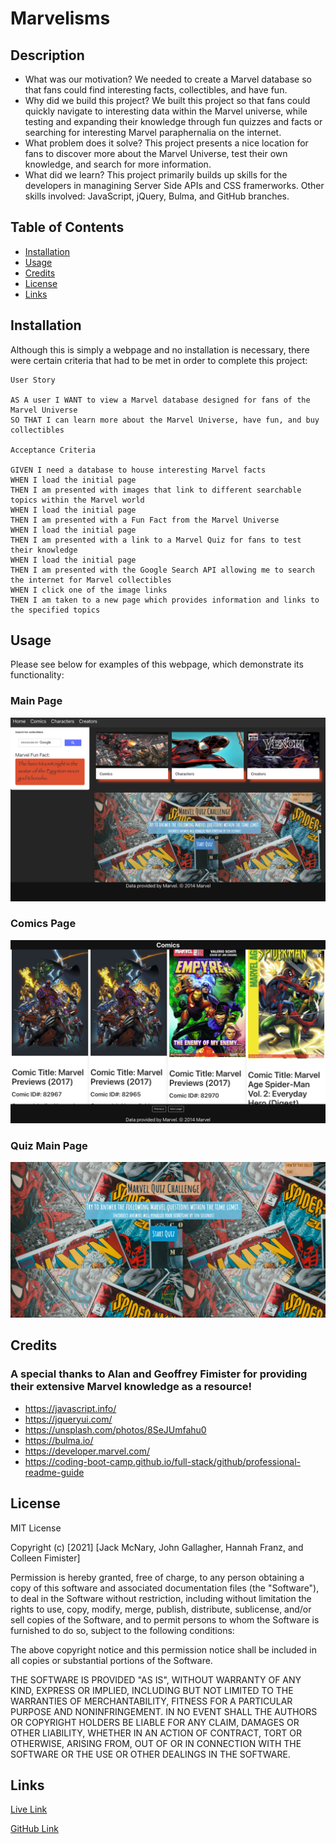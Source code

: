 # Marvelisms

## Description

- What was our motivation? We needed to create a Marvel database so that fans could find interesting facts, collectibles, and have fun.
- Why did we build this project? We built this project so that fans could quickly navigate to interesting data within the Marvel universe, while testing and expanding their knowledge through fun quizzes and facts or searching for interesting Marvel paraphernalia on the internet.
- What problem does it solve? This project presents a nice location for fans to discover more about the Marvel Universe, test their own knowledge, and search for more information.
- What did we learn? This project primarily builds up skills for the developers in managining Server Side APIs and CSS framerworks. Other skills involved: JavaScript, jQuery, Bulma, and GitHub branches.

## Table of Contents

- [Installation](#installation)
- [Usage](#usage)
- [Credits](#credits)
- [License](#license)
- [Links](#links)

## Installation

Although this is simply a webpage and no installation is necessary, there were certain criteria that had to be met in order to complete this project:

    User Story

    AS A user I WANT to view a Marvel database designed for fans of the Marvel Universe
    SO THAT I can learn more about the Marvel Universe, have fun, and buy collectibles

    Acceptance Criteria

    GIVEN I need a database to house interesting Marvel facts
    WHEN I load the initial page
    THEN I am presented with images that link to different searchable topics within the Marvel world
    WHEN I load the initial page
    THEN I am presented with a Fun Fact from the Marvel Universe
    WHEN I load the initial page
    THEN I am presented with a link to a Marvel Quiz for fans to test their knowledge
    WHEN I load the initial page
    THEN I am presented with the Google Search API allowing me to search the internet for Marvel collectibles
    WHEN I click one of the image links
    THEN I am taken to a new page which provides information and links to the specified topics

## Usage

Please see below for examples of this webpage, which demonstrate its functionality:

### Main Page

![1](assets/images/1.png)

### Comics Page

![1](assets/images/2.png)

### Quiz Main Page

![1](assets/images/quizview.png)

## Credits

### A special thanks to Alan and Geoffrey Fimister for providing their extensive Marvel knowledge as a resource!

- https://javascript.info/
- https://jqueryui.com/
- https://unsplash.com/photos/8SeJUmfahu0
- https://bulma.io/
- https://developer.marvel.com/
- https://coding-boot-camp.github.io/full-stack/github/professional-readme-guide

## License

MIT License

Copyright (c) [2021] [Jack McNary, John Gallagher, Hannah Franz, and Colleen Fimister]

Permission is hereby granted, free of charge, to any person obtaining a copy
of this software and associated documentation files (the "Software"), to deal
in the Software without restriction, including without limitation the rights
to use, copy, modify, merge, publish, distribute, sublicense, and/or sell
copies of the Software, and to permit persons to whom the Software is
furnished to do so, subject to the following conditions:

The above copyright notice and this permission notice shall be included in all
copies or substantial portions of the Software.

THE SOFTWARE IS PROVIDED "AS IS", WITHOUT WARRANTY OF ANY KIND, EXPRESS OR
IMPLIED, INCLUDING BUT NOT LIMITED TO THE WARRANTIES OF MERCHANTABILITY,
FITNESS FOR A PARTICULAR PURPOSE AND NONINFRINGEMENT. IN NO EVENT SHALL THE
AUTHORS OR COPYRIGHT HOLDERS BE LIABLE FOR ANY CLAIM, DAMAGES OR OTHER
LIABILITY, WHETHER IN AN ACTION OF CONTRACT, TORT OR OTHERWISE, ARISING FROM,
OUT OF OR IN CONNECTION WITH THE SOFTWARE OR THE USE OR OTHER DEALINGS IN THE
SOFTWARE.

## Links

[Live Link](https://carlincb.github.io/Marvelisms/)

[GitHub Link](https://github.com/carlincb/Marvelisms)
